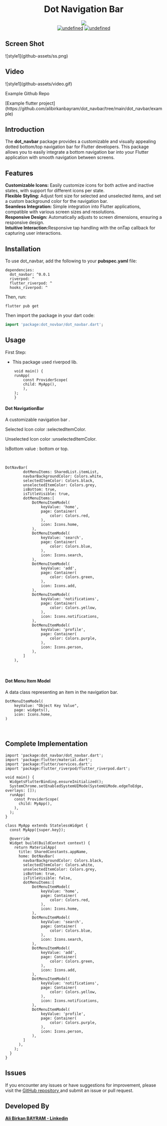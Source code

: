 <h1 align="center"> Dot Navigation Bar</h1>

<p align="center">
 
<img src="https://img.shields.io/badge/Maintained%3F-Yes-green?style=for-the-badge">
<br>
 <a href="#" target="_blank"><img alt="undefined" src="https://badgen.net/pub/flutter-platform/dot_navigation_bar"></a>
 <a href="#" target="_blank"><img alt="undefined" src="https://badgen.net/pub/sdk-version/uuid"></a>
<br>
</p>

<h2 align="left">Screen Shot</h2>
![style1](github-assets/ss.png)

<h2 align="left">Video</h2>
![style1](github-assets/video.gif)

<p> Example Github Repo </p>
[Example flutter project](https://github.com/alibirkanbayram/dot_navbar/tree/main/dot_navbar/example)

<h2> Introduction </h2>
The <b>dot_navbar</b> package provides a customizable and visually appealing dotted bottom/top navigation bar for Flutter developers. This package allows you to easily integrate a bottom navigation bar into your Flutter application with smooth navigation between screens.

<h2>Features</h2>
<b>Customizable Icons:</b> Easily customize icons for both active and inactive states, with support for different icons per state.
<br>
<b>Flexible Styling:</b> Adjust font size for selected and unselected items, and set a custom background color for the navigation bar.
<br>
<b>Seamless Integration:</b> Simple integration into Flutter applications, compatible with various screen sizes and resolutions.
<br>
<b>Responsive Design:</b> Automatically adjusts to screen dimensions, ensuring a responsive design.
<br>
<b>Intuitive Interaction:</b>Responsive tap handling with the onTap callback for capturing user interactions.

<h2> Installation </h2>
To use dot_navbar, add the following to your <b>pubspec.yaml</b> file:

```
dependencies:
  dot_navbar: ^0.0.1
  riverpod: ^
  flutter_riverpod: ^
  hooks_riverpod: ^
```

Then, run:

```
flutter pub get
```

Then import the package in your dart code:

```dart
import 'package:dot_novbar/dot_navbar.dart';
```

<h2>Usage</h2>

First Step:

- This package used riverpod lib.

```
    void main() {
    runApp(
        const ProviderScope(
        child: MyApp(),
        ),
    );
    }
```

<h4>Dot NavigationBar</h4>

<p>A customizable navigation bar .</p>
<p>Selected Icon color :selectedItemColor.</p>
<p>Unselected Icon color :unselectedItemColor.</p>
<p>IsBottom value : bottom or top.</p>

<br>

```
DotNavBar(
        dotMenuItems: SharedList.itemList,
        navbarBackgroundColor: Colors.white,
        selectedItemColor: Colors.black,
        unselectedItemColor: Colors.grey,
        isBottom: true,
        isTitleVisible: true,
        dotMenuItems:[
            DotMenuItemModel(
                keyValue: 'home',
                page: Container(
                    color: Colors.red,
                ),
                icon: Icons.home,
            ),
            DotMenuItemModel(
                keyValue: 'search',
                page: Container(
                    color: Colors.blue,
                ),
                icon: Icons.search,
            ),
            DotMenuItemModel(
                keyValue: 'add',
                page: Container(
                    color: Colors.green,
                ),
                icon: Icons.add,
            ),
            DotMenuItemModel(
                keyValue: 'notifications',
                page: Container(
                    color: Colors.yellow,
                ),
                icon: Icons.notifications,
            ),
            DotMenuItemModel(
                keyValue: 'profile',
                page: Container(
                    color: Colors.purple,
                ),
                icon: Icons.person,
            ),
        ]
    ),
```

<br>

<h4>Dot Menu Item Model</h4>
A data class representing an item in the navigation bar.
<br>

```
DotMenuItemModel(
    keyValue: "Object Key Value",
    page: widgets(),
    icon: Icons.home,
)
```

<br>

<h2> Complete Implementation </h2>

```
import 'package:dot_navbar/dot_navbar.dart';
import 'package:flutter/material.dart';
import 'package:flutter/services.dart';
import 'package:flutter_riverpod/flutter_riverpod.dart';

void main() {
  WidgetsFlutterBinding.ensureInitialized();
  SystemChrome.setEnabledSystemUIMode(SystemUiMode.edgeToEdge, overlays: []);
  runApp(
    const ProviderScope(
      child: MyApp(),
    ),
  );
}

class MyApp extends StatelessWidget {
  const MyApp({super.key});

  @override
  Widget build(BuildContext context) {
    return MaterialApp(
      title: SharedConstants.appName,
      home: DotNavBar(
        navbarBackgroundColor: Colors.black,
        selectedItemColor: Colors.white,
        unselectedItemColor: Colors.grey,
        isBottom: true,
        isTitleVisible: false,
        dotMenuItems:[
            DotMenuItemModel(
                keyValue: 'home',
                page: Container(
                    color: Colors.red,
                ),
                icon: Icons.home,
            ),
            DotMenuItemModel(
                keyValue: 'search',
                page: Container(
                    color: Colors.blue,
                ),
                icon: Icons.search,
            ),
            DotMenuItemModel(
                keyValue: 'add',
                page: Container(
                    color: Colors.green,
                ),
                icon: Icons.add,
            ),
            DotMenuItemModel(
                keyValue: 'notifications',
                page: Container(
                    color: Colors.yellow,
                ),
                icon: Icons.notifications,
            ),
            DotMenuItemModel(
                keyValue: 'profile',
                page: Container(
                    color: Colors.purple,
                ),
                icon: Icons.person,
            ),
        ]
      ),
    );
  }
}

```

<h2>Issues </h2>
If you encounter any issues or have suggestions for improvement, please visit the
<a href="https://github.com/alibirkanbayram/dot_navbar">GitHub repository </a> and submit an issue or pull request.

<h2>Developed By</h2>
<b><a href="https://www.linkedin.com/in/alibirkanbayram">Ali Birkan BAYRAM - Linkedin</a></b>
